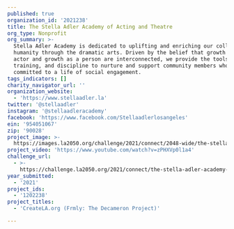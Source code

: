 ```yaml
---
published: true
organization_id: '2021238'
title: The Stella Adler Academy of Acting and Theatre
org_type: Nonprofit
org_summary: >-
  Stella Adler Academy is dedicated to uplifting and enriching our collective
  humanity through the dramatic arts. Driven by the belief that growth as an
  actor and growth as a person are interconnected, we provide the tools,
  training, and discipline to nurture and support community members who are
  committed to a life of social engagement.
tags_indicators: []
charity_navigator_url: ''
organization_website:
  - 'https://www.stellaadler.la'
twitter: '@stellaadler'
instagram: '@stellaadleracademy'
facebook: 'https://www.facebook.com/Stellaadlerlosangeles'
ein: '954051067'
zip: '90028'
project_image: >-
  https://images.la2050.org/challenge/2021/connect/2048-wide/the-stella-adler-academy-of-acting-and-theatre.jpg
project_video: 'https://www.youtube.com/watch?v=zPHXVp0l1a4'
challenge_url:
  - >-
    https://challenge.la2050.org/2021/connect/the-stella-adler-academy-of-acting-and-theatre/
year_submitted:
  - '2021'
project_ids:
  - '1202238'
project_titles:
  - 'CreateLA.org (Frmly: The Decameron Project)'

---
```

